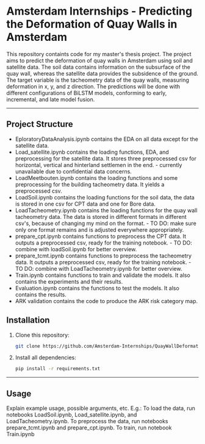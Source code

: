 # Amsterdam Internships - Predicting the Deformation of Quay Walls in Amsterdam

This repository containts code for my master's thesis project. The project aims to predict the deformation of quay walls in Amsterdam using soil and satellite data. The soil data contains information on the subsurface of the quay wall, whereas the satellite data provides the subsidence of the ground. The target variable is the tacheometry data of the quay walls, measuring deformation in x, y, and z direction. The predictions will be done with different configurations of BiLSTM models, conforming to early, incremental, and late model fusion.

---

## Project Structure

- EploratoryDataAnalysis.ipynb contains the EDA on all data except for the satellite data.
- Load_satellite.ipynb contains the loading functions, EDA, and preprocessing for the satellite data. It stores three preprocessed csv for horizontal, vertical and hinterland settlemen in the end. - currently unavailable due to confidential data concerns.
- LoadMeetbouten.ipynb contains the loading functions and some preprocessing for the building tacheometry data. It yields a preprocessed csv.
- LoadSoil.ipynb contains the loading functions for the soil data, the data is stored in one csv for CPT data and one for Bore data.
- LoadTacheometry.ipynb contains the loading functions for the quay wall tacheometry data. The data is stored in different formats in different csv's, because of changing my mind on the format. - TO DO: make sure only one format remains and is adjusted everywhere appropriately.
- prepare_cpt.ipynb contains functions to preprocess the CPT data. It outputs a preprocessed csv, ready for the training notebook. - TO DO: combine with loadSoil.ipynb for better overview.
- prepare_tcmt.ipynb contains functions to preprocess the tacheometry data. It outputs a preprocessed csv, ready for the training notebook. - TO DO: combine with LoadTacheometry.ipynb for better overview.
- Train.ipynb contains functions to train and validate the models. It also contains the experiments and their results.
- Evaluation.ipynb contains the functions to test the models. It also contains the results.
- ARK validation contains the code to produce the ARK risk category map.

## Installation

1) Clone this repository:
    ```bash
    git clone https://github.com/Amsterdam-Internships/QuayWallDeformation/
    ```

2) Install all dependencies:
    ```bash
    pip install -r requirements.txt
    ```
---

## Usage

Explain example usage, possible arguments, etc. E.g.:
To load the data, run notebooks LoadSoil.ipynb, Load_satellite.ipynb, and LoadTacheometry.ipynb.
To preprocess the data, run notebooks prepare_tcmt.ipynb and prepare_cpt.ipynb.
To train, run notebook Train.ipynb

